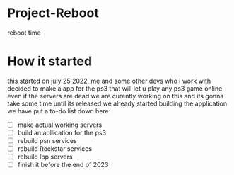 # Project-Reboot
reboot time 



# How it started
this started on july 25 2022, me and some other devs who i work with decided to make a app for the ps3 that will let u play any ps3 game online even if the servers are dead we are curently working on this and its gonna take some time until its released we already started building the application we have put a to-do list down here:

- [ ] make actual working servers
- [ ] build an apllication for the ps3
- [ ] rebuild psn services
- [ ] rebuild Rockstar services
- [ ] rebuild lbp servers
- [ ] finish it before the end of 2023
